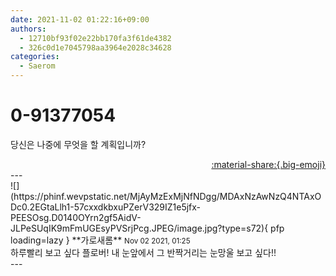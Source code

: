 ```yaml
---
date: 2021-11-02 01:22:16+09:00
authors:
  - 12710bf93f02e22bb170fa3f61de4382
  - 326c0d1e7045798aa3964e2028c34628
categories:
  - Saerom
---
```


# 0-91377054

<div class="post-container" markdown="1">
<div class="content-container md-sidebar__scrollwrap" markdown="1">

당신은 나중에 무엇을 할 계획입니까?

</div>
</div>

<div style="text-align: right;" markdown="1">
<a href="https://weverse.io/fromis9/fanpost/0-91377054" style="text-align: right;">:material-share:{.big-emoji}</a>
</div>
---

<div class="comments-container md-sidebar__scrollwrap" markdown="1">
<div class="comment" markdown="1">
<div class='id-container' markdown="1">
![](https://phinf.wevpstatic.net/MjAyMzExMjNfNDgg/MDAxNzAwNzQ4NTAxODc0.2EGtaLlh1-57cxxdkbxuPZerV329IZ1e5jfx-PEESOsg.D0140OYrn2gf5AidV-JLPeSUqIK9mFmUGEsyPVSrjPcg.JPEG/image.jpg?type=s72){ pfp loading=lazy }
**<span class="artist">가로새롬</span>** <small>Nov 02 2021, 01:25</small><br>
</div>
<div class='comment-body' markdown="1">
하루빨리 보고 싶다 플로버! 내 눈앞에서 그 반짝거리는 눈망울 보고 싶다!!
</div>
</div>
</div>
---
